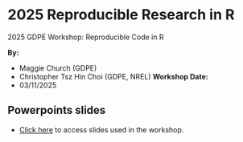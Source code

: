 # 2025 Reproducible Research in R
2025 GDPE Workshop: Reproducible Code in R

**By:**
* Maggie Church (GDPE)
* Christopher Tsz Hin Choi (GDPE, NREL)
**Workshop Date:**
* 03/11/2025

## Powerpoints slides
* [Click here](https://docs.google.com/presentation/d/1TC64H6Lz-TNPm-L2CjOmqBUc7etk4N5yatqC8UKmK1g/edit?usp=sharing) to access slides used in the workshop.


